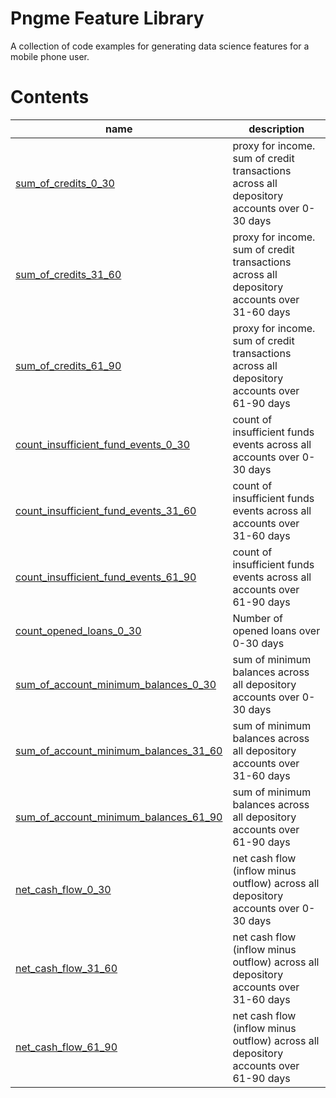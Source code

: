 
# Pngme Feature Library
A collection of code examples for generating data science features for a mobile phone user.

# Contents

| name                                                                                                            | description                                                                                 |
|-----------------------------------------------------------------------------------------------------------------|---------------------------------------------------------------------------------------------|
| [sum_of_credits_0_30](lib/sum_of_credits/sum_of_credits.py)                                                     | proxy for income. sum of credit transactions across all depository accounts over 0-30 days  |
| [sum_of_credits_31_60](lib/sum_of_credits/sum_of_credits.py)                                                    | proxy for income. sum of credit transactions across all depository accounts over 31-60 days |
| [sum_of_credits_61_90](lib/sum_of_credits/sum_of_credits.py)                                                    | proxy for income. sum of credit transactions across all depository accounts over 61-90 days |
| [count_insufficient_fund_events_0_30](lib/count_insufficient_fund_events/count_insufficient_fund_events.py) | count of insufficient funds events across all accounts over 0-30 days |
| [count_insufficient_fund_events_31_60](lib/count_insufficient_fund_events/count_insufficient_fund_events.py) | count of insufficient funds events across all accounts over 31-60 days |
| [count_insufficient_fund_events_61_90](lib/count_insufficient_fund_events/count_insufficient_fund_events.py) | count of insufficient funds events across all accounts over 61-90 days |
| [count_opened_loans_0_30](lib/count_opened_loans/count_opened_loans.py)                                         | Number of opened loans over 0-30 days                                                       |
| [sum_of_account_minimum_balances_0_30](lib/sum_of_account_minimum_balances/sum_of_account_minimum_balances.py)  | sum of  minimum balances across all depository accounts over 0-30 days                      |
| [sum_of_account_minimum_balances_31_60](lib/sum_of_account_minimum_balances/sum_of_account_minimum_balances.py) | sum of minimum balances across all depository accounts over 31-60 days                      |
| [sum_of_account_minimum_balances_61_90](lib/sum_of_account_minimum_balances/sum_of_account_minimum_balances.py) | sum of minimum balances across all depository accounts over 61-90 days                      |
| [net_cash_flow_0_30](lib/net_cash_flow/get_net_cash_flow.py)                                                    | net cash flow (inflow minus outflow) across all depository accounts over 0-30 days          |
| [net_cash_flow_31_60](lib/net_cash_flow/get_net_cash_flow.py)                                                   | net cash flow (inflow minus outflow) across all depository accounts over 31-60 days         |
| [net_cash_flow_61_90](lib/net_cash_flow/get_net_cash_flow.py)                                                   | net cash flow (inflow minus outflow) across all depository accounts over 61-90 days         |
